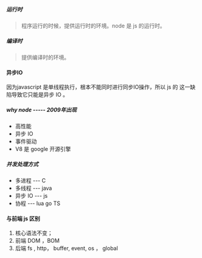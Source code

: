 ##### 运行时

> 程序运行的时候，提供运行时的环境。node 是 js 的运行时。

##### 编译时

> 提供编译时的环境。

#### 异步IO

因为javascript 是单线程执行，根本不能同时进行同步IO操作，所以 js 的 这一缺陷导致它只能是异步 IO 。

##### why node  ----- 2009年出现

- 高性能 
- 异步 IO
- 事件驱动
- V8 是 google 开源引擎

##### 并发处理方式

- 多进程  ---  C
- 多线程  --- java
- 异步 IO   --- js
- 协程  --- lua  go  TS

#### 与前端 js 区别

1. 核心语法不变；
2. 前端 DOM ，BOM
3. 后端 fs , http， buffer, event, os ，  global

